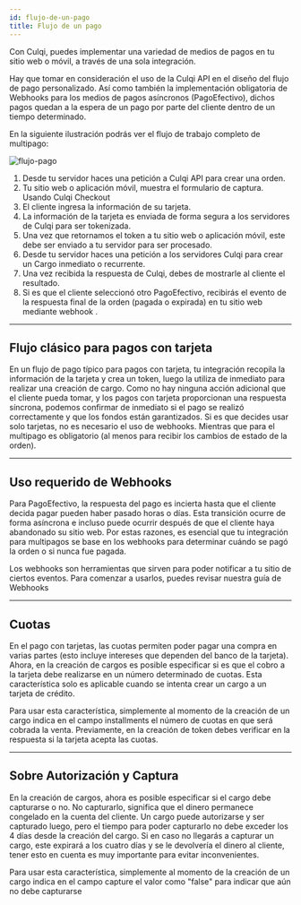 ```yaml
---
id: flujo-de-un-pago
title: Flujo de un pago
---
```


Con Culqi, puedes implementar una variedad de medios de pagos en tu sitio web o móvil, a través de una sola integración.

Hay que tomar en consideración el uso de la Culqi API en el diseño del flujo de pago personalizado. Así como también la implementación obligatoria de Webhooks para los medios de pagos asíncronos (PagoEfectivo), dichos pagos quedan a la espera de un pago por parte del cliente dentro de un tiempo determinado.

En la siguiente ilustración podrás ver el flujo de trabajo completo de multipago:

![flujo-pago](/img/pagos/flujo_pago.svg)

1. Desde tu servidor haces una petición a Culqi API para crear una orden.
2. Tu sitio web o aplicación móvil, muestra el formulario de captura. Usando Culqi Checkout
3. El cliente ingresa la información de su tarjeta.
4. La información de la tarjeta es enviada de forma segura a los servidores de Culqi para ser tokenizada.
5. Una vez que retornamos el token a tu sitio web o aplicación móvil, este debe ser enviado a tu servidor para ser procesado.
6. Desde tu servidor haces una petición a los servidores Culqi para crear un Cargo inmediato o recurrente.
7. Una vez recibida la respuesta de Culqi, debes de mostrarle al cliente el resultado.
8. Si es que el cliente seleccionó otro PagoEfectivo, recibirás el evento de la respuesta final de la orden (pagada o expirada) en tu sitio web mediante webhook .


----

## Flujo clásico para pagos con tarjeta

En un flujo de pago típico para pagos con tarjeta, tu integración recopila la información de la tarjeta y crea un token, luego la utiliza de inmediato para realizar una creación de cargo. Como no hay ninguna acción adicional que el cliente pueda tomar, y los pagos con tarjeta proporcionan una respuesta síncrona, podemos confirmar de inmediato si el pago se realizó correctamente y que los fondos están garantizados. Si es que decides usar solo tarjetas, no es necesario el uso de webhooks. Mientras que para el multipago es obligatorio (al menos para recibir los cambios de estado de la orden).

----

## Uso requerido de Webhooks

Para PagoEfectivo, la respuesta del pago es incierta hasta que el cliente decida pagar pueden haber pasado horas o días. Esta transición ocurre de forma asíncrona e incluso puede ocurrir después de que el cliente haya abandonado su sitio web. Por estas razones, es esencial que tu integración para multipagos se base en los webhooks para determinar cuándo se pagó la orden o si nunca fue pagada.

Los webhooks son herramientas que sirven para poder notificar a tu sitio de ciertos eventos. Para comenzar a usarlos, puedes revisar nuestra guía de Webhooks

----

## Cuotas

En el pago con tarjetas, las cuotas permiten poder pagar una compra en varias partes (esto incluye intereses que dependen del banco de la tarjeta). Ahora, en la creación de cargos es posible especificar si es que el cobro a la tarjeta debe realizarse en un número determinado de cuotas. Esta característica solo es aplicable cuando se intenta crear un cargo a un tarjeta de crédito.

Para usar esta característica, simplemente al momento de la creación de un cargo indica en el campo installments el número de cuotas en que será cobrada la venta. Previamente, en la creación de token debes verificar en la respuesta si la tarjeta acepta las cuotas.

----

## Sobre Autorización y Captura

En la creación de cargos, ahora es posible especificar si el cargo debe capturarse o no. No capturarlo, significa que el dinero permanece congelado en la cuenta del cliente. Un cargo puede autorizarse y ser capturado luego, pero el tiempo para poder capturarlo no debe exceder los 4 días desde la creación del cargo. Si en caso no llegarás a capturar un cargo, este expirará a los cuatro días y se le devolvería el dinero al cliente, tener esto en cuenta es muy importante para evitar inconvenientes.

Para usar esta característica, simplemente al momento de la creación de un cargo indica en el campo capture el valor como "false" para indicar que aún no debe capturarse

